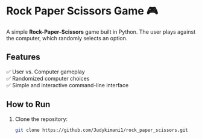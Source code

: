 # Rock Paper Scissors Game 🎮  

A simple **Rock-Paper-Scissors** game built in Python. The user plays against the computer, which randomly selects an option.  

## Features  
✅ User vs. Computer gameplay  
✅ Randomized computer choices  
✅ Simple and interactive command-line interface  

## How to Run  
1. Clone the repository:  
   ```sh
   git clone https://github.com/Judykimani1/rock_paper_scissors.git
